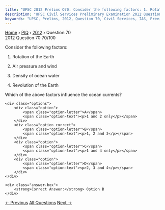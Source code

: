 ```yaml
---
title: "UPSC 2012 Prelims Q70: Consider the following factors: 1. Rotation of the Earth 2...."
description: "UPSC Civil Services Preliminary Examination 2012 Question 70 with options and answer"
keywords: "UPSC, Prelims, 2012, Question 70, Civil Services, IAS, Previous Year Questions"
---
```


<nav class="breadcrumb">
    <a href="../../">Home</a>
    <span>›</span>
    <a href="../">PIQ</a>
    <span>›</span>
    <a href="./">2012</a>
    <span>›</span>
    <span>Question 70</span>
</nav>

<div class="question-header">
    <div class="question-meta">
        <span class="year-badge">2012</span>
        <span class="question-number">Question 70</span>
        <span class="progress">70/100</span>
    </div>
    <div class="progress-bar">
        <div class="progress-fill" style="width: 70.0%"></div>
    </div>
</div>

<div class="question-content">
    <div class="question-text">
        <p>Consider the following factors:</p>
<ol>
<li>
<p>Rotation of the Earth</p>
</li>
<li>
<p>Air pressure and wind</p>
</li>
<li>
<p>Density of ocean water</p>
</li>
<li>
<p>Revolution of the Earth</p>
</li>
</ol>
<p>Which of the above factors influence the ocean currents?</p>
    </div>
    
    <div class="options">
        <div class="option">
            <span class="option-letter">A</span>
            <span class="option-text"><p>1 and 2 only</p></span>
        </div>
        <div class="option correct">
            <span class="option-letter">B</span>
            <span class="option-text"><p>1, 2 and 3</p></span>
        </div>
        <div class="option">
            <span class="option-letter">C</span>
            <span class="option-text"><p>1 and 4 only</p></span>
        </div>
        <div class="option">
            <span class="option-letter">D</span>
            <span class="option-text"><p>2, 3 and 4</p></span>
        </div>
    </div>

    <div class="answer-box">
        <strong>Correct Answer:</strong> Option B
    </div>
</div>

<div class="question-nav">
    <a href="../q069-consider-the-following-crops-of-india-1-cowpea-2-g/" class="nav-btn prev">← Previous</a>
    <a href="../" class="nav-btn center">All Questions</a>
    <a href="../q071-with-reference-to-the-wetlands-of-india-consider-t/" class="nav-btn next">Next →</a>
</div>
